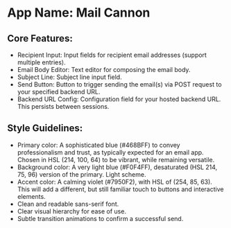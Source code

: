 # **App Name**: Mail Cannon

## Core Features:

- Recipient Input: Input fields for recipient email addresses (support multiple entries).
- Email Body Editor: Text editor for composing the email body.
- Subject Line: Subject line input field.
- Send Button: Button to trigger sending the email(s) via POST request to your specified backend URL.
- Backend URL Config: Configuration field for your hosted backend URL. This persists between sessions.

## Style Guidelines:

- Primary color: A sophisticated blue (#468BFF) to convey professionalism and trust, as typically expected for an email app. Chosen in HSL (214, 100, 64) to be vibrant, while remaining versatile.
- Background color: A very light blue (#F0F4FF), desaturated (HSL 214, 75, 96) version of the primary. Light scheme.
- Accent color: A calming violet (#7950F2), with HSL of (254, 85, 63). This will add a different, but still familiar touch to buttons and interactive elements.
- Clean and readable sans-serif font.
- Clear visual hierarchy for ease of use.
- Subtle transition animations to confirm a successful send.